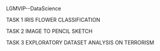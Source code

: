  LGMVIP--DataScience
 
 TASK 1 
 IRIS FLOWER CLASSIFICATION
 
 
 TASK 2
 IMAGE TO PENCIL SKETCH
 
 
 TASK 3
 EXPLORATORY DATASET ANALYSIS ON TERRORISM
